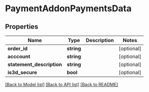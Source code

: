 # PaymentAddonPaymentsData

## Properties
Name | Type | Description | Notes
------------ | ------------- | ------------- | -------------
**order_id** | **string** |  | [optional] 
**acccount** | **string** |  | [optional] 
**statement_description** | **string** |  | [optional] 
**is3d_secure** | **bool** |  | [optional] 

[[Back to Model list]](../README.md#documentation-for-models) [[Back to API list]](../README.md#documentation-for-api-endpoints) [[Back to README]](../README.md)


